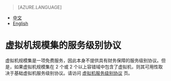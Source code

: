 <properties
	pageTitle=""
    description=""
    services=""
    documentationCenter=""
    authors=""
    manager=""
    editor=""
    tags=""/>

<tags ms.service="legal" ms.date="10/2016" wacn.date="10/2016" wacn.lang="cn"/>

> [AZURE.LANGUAGE]
- [中文](/support/sla/virtual-machine-scale-sets-sla/)
- [English](/support/sla/virtual-machine-scale-sets-sla-en/)
# 虚拟机规模集的服务级别协议 
虚拟机规模集是一项免费服务，因此本身不提供具有财务保障的服务级别协议。但是，如果虚拟机规模集在 2 个或 2 个以上容错域中包含了虚拟机，则其可用性取决于基础虚拟机服务级别协议。请访问 [虚拟机服务级别协议](/support/sla/virtual-machines/) 页。
